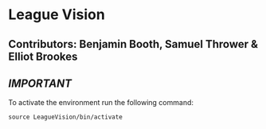 # League Vision
## Contributors: Benjamin Booth, Samuel Thrower & Elliot Brookes
## *IMPORTANT*
To activate the environment run the following command:

```source LeagueVision/bin/activate```
